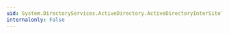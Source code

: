 ```yaml
---
uid: System.DirectoryServices.ActiveDirectory.ActiveDirectoryInterSiteTransport.Save
internalonly: False
---
```

